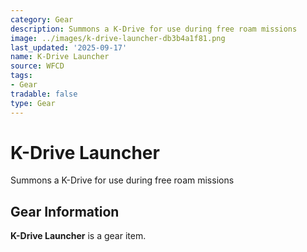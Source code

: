 ```yaml
---
category: Gear
description: Summons a K-Drive for use during free roam missions
image: ../images/k-drive-launcher-db3b4a1f81.png
last_updated: '2025-09-17'
name: K-Drive Launcher
source: WFCD
tags:
- Gear
tradable: false
type: Gear
---
```


# K-Drive Launcher

Summons a K-Drive for use during free roam missions

## Gear Information

**K-Drive Launcher** is a gear item.

